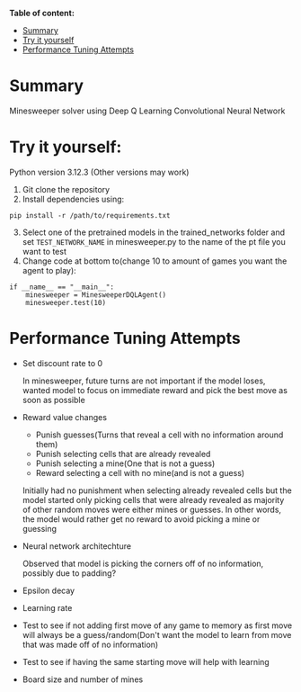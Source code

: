 **Table of content:**
 - [Summary](#item-one)
 - [Try it yourself](#item-two)
 - [Performance Tuning Attempts](#item-three)
 <!-- - [Demo](#item-four) -->

<a id="item-one"></a>
# Summary
Minesweeper solver using Deep Q Learning Convolutional Neural Network

<a id="item-two"></a>
# Try it yourself:
Python version 3.12.3 (Other versions may work)

1. Git clone the repository
2. Install dependencies using:
```
pip install -r /path/to/requirements.txt
```
3. Select one of the pretrained models in the trained_networks folder and set ```TEST_NETWORK_NAME``` in minesweeper.py to the name of the pt file you want to test
4. Change code at bottom to(change 10 to amount of games you want the agent to play):
```
if __name__ == "__main__":
    minesweeper = MinesweeperDQLAgent()
    minesweeper.test(10)
```

<a id="item-three"></a>
# Performance Tuning Attempts
* Set discount rate to 0

    In minesweeper, future turns are not important if the model loses, wanted model to focus on immediate reward and pick the best move as soon as possible

* Reward value changes
    * Punish guesses(Turns that reveal a cell with no information around them)
    * Punish selecting cells that are already revealed
    * Punish selecting a mine(One that is not a guess)
    * Reward selecting a cell with no mine(and is not a guess)

    Initially had no punishment when selecting already revealed cells but the model started only picking cells that were already revealed as majority of other random moves were either mines or guesses. In other words, the model would rather get no reward to avoid picking a mine or guessing

* Neural network architechture

    Observed that model is picking the corners off of no information, possibly due to padding?

* Epsilon decay

* Learning rate

* Test to see if not adding first move of any game to memory as first move will always be a guess/random(Don't want the model to learn from move that was made off of no information)

* Test to see if having the same starting move will help with learning

* Board size and number of mines

<!-- <a id="item-four"></a>
# Demo
Incoming... -->